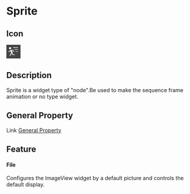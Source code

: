 # Sprite

## Icon

![](./res/sprite.png)

## Description
Sprite is a widget type of "node".Be used to make the sequence frame animation or no type widget.

## General Property

Link [General Property](../widget/general_property.md)

## Feature

#### File

Configures the ImageView widget by a default picture and controls the default display.